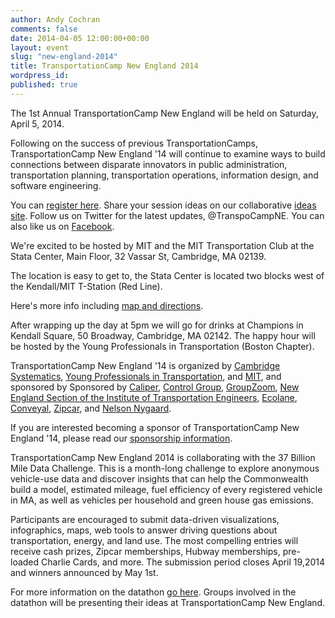 ```yaml
---
author: Andy Cochran
comments: false
date: 2014-04-05 12:00:00+00:00
layout: event
slug: "new-england-2014"
title: TransportationCamp New England 2014
wordpress_id:
published: true
---
```


The 1st Annual TransportationCamp New England will be held on Saturday, April 5, 2014.

Following on the success of previous TransportationCamps, TransportationCamp New England '14 will continue to examine ways to build connections between disparate innovators in public administration, transportation planning, transportation operations, information design, and software engineering.

You can [register here](http://www.eventbrite.com/e/transportation-camp-new-england-14-tickets-10281011783). Share your session ideas on our collaborative [ideas site](http://ideas.transportationcamp.org). Follow us on Twitter for the latest updates, @TranspoCampNE. You can also like us on [Facebook](https://www.facebook.com/pages/TransportationCamp-New-England/219391578269518).

We're excited to be hosted by MIT and the MIT Transportation Club at the Stata Center, Main Floor, 32 Vassar St, Cambridge, MA 02139.

The location is easy to get to, the Stata Center is located two blocks west of the Kendall/MIT T-Station (Red Line).

Here's more info including [map and directions](http://www.gbcacm.org/venues/cambridge/mit-building-32-stata-center.html).

After wrapping up the day at 5pm we will go for drinks at Champions in Kendall Square, 50 Broadway, Cambridge, MA 02142. The happy hour will be hosted by the Young Professionals in Transportation (Boston Chapter).

TransportationCamp New England '14 is organized by [Cambridge Systematics](http://www.camsys.com), [Young Professionals in Transportation](http://yptransportation.org/), and [MIT](http://web.mit.edu/), and sponsored by Sponsored by [Caliper](www.caliper.com), [Control Group](http://www.controlgroup.com), [GroupZoom](http://www.groupzoom.com/), [New England Section of the Institute of Transportation Engineers](http://www.neite.org/), [Ecolane](http://www.ecolane.com), [Conveyal](http://www.conveyal.com), [Zipcar](http://www.zipcar.com), and [Nelson Nygaard](http://www.nelsonnygaard.com/).

If you are interested becoming a sponsor of TransportationCamp New England '14, please read our [sponsorship information](https://www.dropbox.com/s/cxxtdk95gr2a5jw/Transpocamp%20Flyer_Sponsor%20NE%202014.pdf).

TransportationCamp New England 2014 is collaborating with the 37 Billion Mile Data Challenge.  This is a month-long challenge to explore anonymous vehicle-use data and discover insights that can help the Commonwealth build a model, estimated mileage, fuel efficiency of every registered vehicle in MA, as well as vehicles per household and green house gas emissions.

Participants are encouraged to submit data-driven visualizations, infographics, maps, web tools to answer driving questions about transportation, energy, and land use. The most compelling entries will receive cash prizes, Zipcar memberships, Hubway memberships, pre-loaded Charlie Cards, and more. The submission period closes April 19,2014 and winners announced by May 1st.

For more information on the datathon [go here](http://www.37billionmilechallenge.org). Groups involved in the datathon will be presenting their ideas at TransportationCamp New England.
